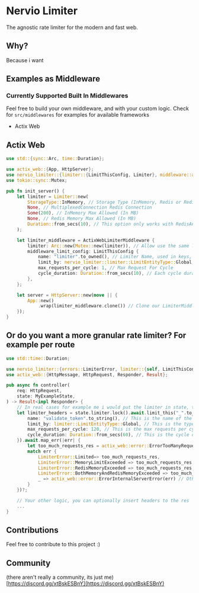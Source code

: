 # Nervio Limiter

The agnostic rate limiter for the modern and fast web.

## Why?

Because i want

## Examples as Middleware

### Currently Supported Built In Middlewares
Feel free to build your own middleware, and with your custom logic. Check for `src/middlewares` for examples for available frameworks

* Actix Web

## Actix Web
```rust
use std::{sync::Arc, time::Duration};

use actix_web::{App, HttpServer};
use nervio_limiter::{limiter::{LimitThisConfig, Limiter}, middleware::actix_web::ActixWebLimiterMiddleware, storage::StorageType};
use tokio::sync::Mutex;

pub fn init_server() {
    let limiter = Limiter::new(
        StorageType::InMemory, // Storage Type (InMemory, Redis or RedisAndMemoryMix)
        None, // MultiplexedConnection Redis Connection
        Some(200), // InMemory Max Allowed (In MB)
        None, // Redis Memory Max Allowed (In MB)
        Duration::from_secs(10), // This option only works with RedisAndMemoryMix Storage Type, and means the time that a InMemory item can be in memory  without accesing to it, before deleting it but keeps in Redis Memory, its like a cache for the cache
    );

    let limiter_middleware = ActixWebLimiterMiddleware {
        limiter: Arc::new(Mutex::new(limiter)), // Allow use the same limiter for multiple stuff, so just pass the pointer as mutex to
        middleware_limit_config: LimitThisConfig {
            name: "limiter".to_owned(), // Limiter Name, used in keys, recommended to keep it unique
            limit_by: nervio_limiter::limiter::LimitEntityType::Global, // Select the method to limit requests, global means a global limit for everyone, also exists others like IP, only Global and IP can be used for now for this middleware
            max_requests_per_cycle: 1, // Max Request For Cycle
            cycle_duration: Duration::from_secs(10), // Each cycle duration, when a cycle ends, the requests are refilled
        },
    };

    let server = HttpServer::new(move || {
        App::new()
            .wrap(limiter_middleware.clone()) // Clone our LimiterMiddleware
    });
}
```

## Or do you want a more granular rate limiter? For example per route

```rust
use std::time::Duration;

use nervio_limiter::{errors::LimiterError, limiter::{self, LimitThisConfig}};
use actix_web::{HttpMessage, HttpRequest, Responder, Result};

pub async fn controller(
    req: HttpRequest,
    state: MyExampleState,
) -> Result<impl Responder> {
    // In real cases for example me i would put the limiter in state, then we need to lock, and then we can use the limiter
    let limiter_headers = state.limiter.lock().await.limit_this("_".to_owned(), LimitThisConfig {
        name: "validate_token".to_string(), // This is the name of the limiter
        limit_by: limiter::LimitEntityType::Global, // This is the type of the limiter, in this case is global
        max_requests_per_cycle: 120, // This is the max requests per cycle
        cycle_duration: Duration::from_secs(60), // This is the cycle duration
    }).await.map_err(|err| {
        let too_much_requests_res = actix_web::error::ErrorTooManyRequests("Too many requests".to_string());
        match err {
            LimiterError::Limited=> too_much_requests_res,
            LimiterError::MemoryLimitExceeded => too_much_requests_res,
            LimiterError::RedisMemoryExceeded => too_much_requests_res,
            LimiterError::BothMemoryAndRedisMemoryExceeded => too_much_requests_res,
            _ => actix_web::error::ErrorInternalServerError(err) // Other error not related to limits
        }
    })?;

    // Your other logic, you can optionally insert headers to the res
    ...
}
```

## Contributions

Feel free to contribute to this project :)

## Community

(there aren't really a community, its just me) [https://discord.gg/xtBskESBnY](https://discord.gg/xtBskESBnY)
